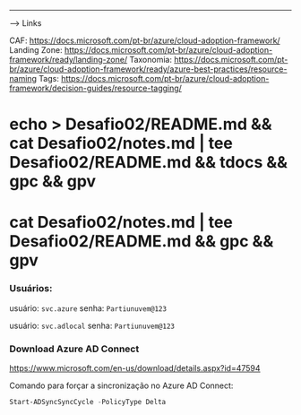 ---------------------------------------------------------------------------------------------------------------------------


--> Links

CAF: https://docs.microsoft.com/pt-br/azure/cloud-adoption-framework/
Landing Zone: https://docs.microsoft.com/pt-br/azure/cloud-adoption-framework/ready/landing-zone/
Taxonomia: https://docs.microsoft.com/pt-br/azure/cloud-adoption-framework/ready/azure-best-practices/resource-naming
Tags: https://docs.microsoft.com/pt-br/azure/cloud-adoption-framework/decision-guides/resource-tagging/

# echo > Desafio02/README.md && cat Desafio02/notes.md | tee Desafio02/README.md && tdocs && gpc && gpv
# cat Desafio02/notes.md | tee Desafio02/README.md && gpc && gpv

### Usuários:

usuário: `svc.azure` 
senha: `Partiunuvem@123`

usuário: `svc.adlocal`
senha: `Partiunuvem@123`

 

### Download Azure AD Connect
https://www.microsoft.com/en-us/download/details.aspx?id=47594
 
Comando para forçar a sincronização no Azure AD Connect:
```powershell
Start-ADSyncSyncCycle -PolicyType Delta
```
